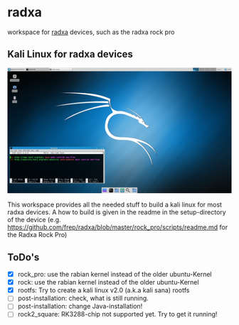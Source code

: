 radxa
=====

workspace for [radxa](http://radxa.com/) devices, such as the radxa rock pro

Kali Linux for radxa devices
----------------------------

![kali Sana](https://github.com/frep/radxa/blob/master/pictures/kaliSana.png)

This workspace provides all the needed stuff to build a kali linux for most radxa devices.
A how to build is given in the readme in the setup-directory of the device (e.g. https://github.com/frep/radxa/blob/master/rock_pro/scripts/readme.md for the Radxa Rock Pro)

ToDo's
------
 
- [x] rock_pro: use the rabian kernel instead of the older ubuntu-Kernel
- [x] rock: use the rabian kernel instead of the older ubuntu-Kernel
- [x] rootfs: Try to create a kali linux v2.0 (a.k.a kali sana) rootfs
- [ ] post-installation: check, what is still running.
- [ ] post-installation: change Java-installation!
- [ ] rock2_square: RK3288-chip not supported yet. Try to get it running!
